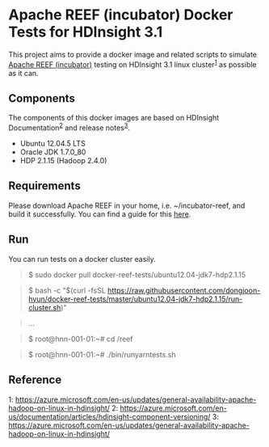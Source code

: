 Apache REEF (incubator) Docker Tests for HDInsight 3.1
======================================================

This project aims to provide a docker image and related scripts to simulate 
[Apache REEF (incubator)](http://reef.incubator.apache.org/) testing on 
HDInsight 3.1 linux cluster<sup>[1](#note1)</sup> as possible as it can. 

Components
----------

The components of this docker images are based on HDInsight 
Documentation<sup>[2](#note2)</sup> and release notes<sup>[3](#note3)</sup>.

* Ubuntu 12.04.5 LTS
* Oracle JDK 1.7.0_80
* HDP 2.1.15 (Hadoop 2.4.0)

Requirements
------------

Please download Apache REEF in your home, i.e. ~/incubator-reef, and build
it successfully. You can find a guide for this 
[here](https://cwiki.apache.org/confluence/display/REEF/Compiling+REEF).

Run
---
You can run tests on a docker cluster easily.

> $ sudo docker pull docker-reef-tests/ubuntu12.04-jdk7-hdp2.1.15

> $ bash -c "$(curl -fsSL https://raw.githubusercontent.com/dongjoon-hyun/docker-reef-tests/master/ubuntu12.04-jdk7-hdp2.1.15/run-cluster.sh)"

> ...

> $ root@hnn-001-01:~# cd /reef

> $ root@hnn-001-01:~# ./bin/runyarntests.sh

Reference
---------
<a name="note1">1</a>: https://azure.microsoft.com/en-us/updates/general-availability-apache-hadoop-on-linux-in-hdinsight/
<a name="note2">2</a>: https://azure.microsoft.com/en-us/documentation/articles/hdinsight-component-versioning/
<a name="note3">3</a>: https://azure.microsoft.com/en-us/updates/general-availability-apache-hadoop-on-linux-in-hdinsight/

